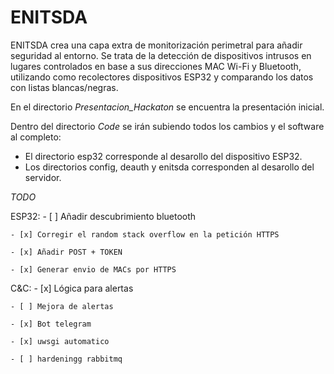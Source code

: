 # ENITSDA

ENITSDA crea una capa extra de monitorización perimetral para añadir seguridad al entorno. Se trata de la detección de dispositivos intrusos en lugares controlados en base a sus direcciones MAC Wi-Fi y Bluetooth, utilizando como recolectores dispositivos ESP32 y comparando los datos con listas blancas/negras.

En el directorio *Presentacion_Hackaton* se encuentra la presentación inicial.

Dentro del directorio *Code* se irán subiendo todos los cambios y el software al completo:
 - El directorio esp32 corresponde al desarollo del dispositivo ESP32.
 - Los directorios config, deauth y enitsda corresponden al desarollo del servidor.

*TODO*

ESP32:
	- [ ] Añadir descubrimiento bluetooth
	
	- [x] Corregir el random stack overflow en la petición HTTPS 
	
	- [x] Añadir POST + TOKEN
	
	- [x] Generar envio de MACs por HTTPS
	
C&C:
	- [x] Lógica para alertas
	
	- [ ] Mejora de alertas
	
	- [x] Bot telegram
	
	- [x] uwsgi automatico
	
	- [ ] hardeningg rabbitmq
